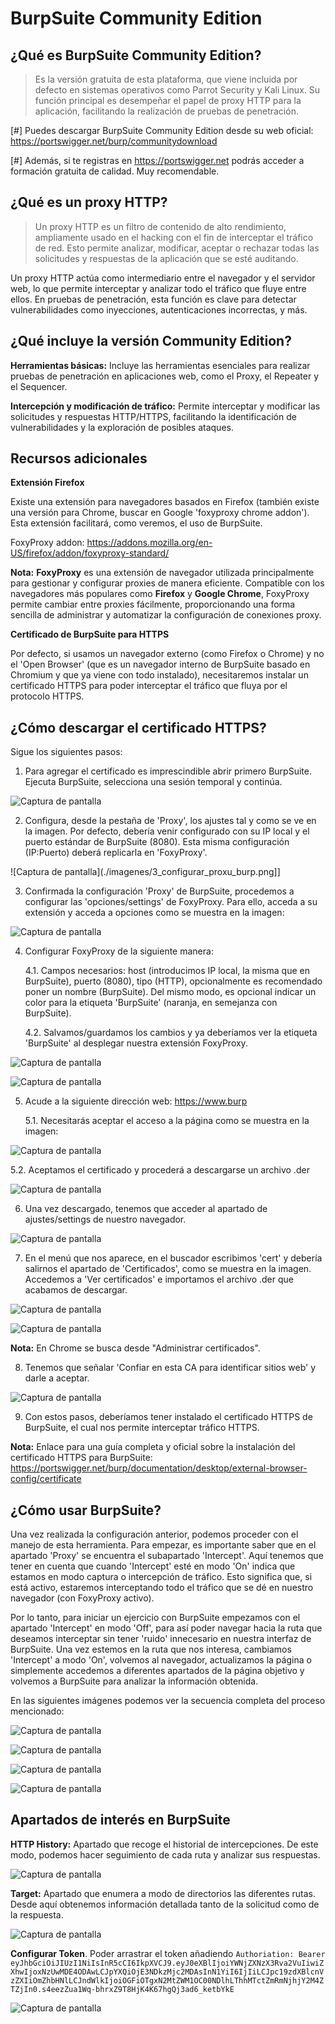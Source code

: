 # **BurpSuite** Community Edition

## ¿Qué es BurpSuite Community Edition?

> Es la versión gratuita de esta plataforma, que viene incluida por defecto en sistemas operativos como Parrot Security y Kali Linux. Su función principal es desempeñar el papel de proxy HTTP para la aplicación, facilitando la realización de pruebas de penetración.

[#] Puedes descargar BurpSuite Community Edition desde su web oficial: https://portswigger.net/burp/communitydownload

[#] Además, si te registras en https://portswigger.net podrás acceder a formación gratuita de calidad. Muy recomendable.

## ¿Qué es un proxy HTTP?

> Un proxy HTTP es un filtro de contenido de alto rendimiento, ampliamente usado en el hacking con el fin de interceptar el tráfico de red. Esto permite analizar, modificar, aceptar o rechazar todas las solicitudes y respuestas de la aplicación que se esté auditando.

Un proxy HTTP actúa como intermediario entre el navegador y el servidor web, lo que permite interceptar y analizar todo el tráfico que fluye entre ellos. En pruebas de penetración, esta función es clave para detectar vulnerabilidades como inyecciones, autenticaciones incorrectas, y más.

## ¿Qué incluye la versión Community Edition?

**Herramientas básicas:** Incluye las herramientas esenciales para realizar pruebas de penetración en aplicaciones web, como el Proxy, el Repeater y el Sequencer.

**Intercepción y modificación de tráfico:** Permite interceptar y modificar las solicitudes y respuestas HTTP/HTTPS, facilitando la identificación de vulnerabilidades y la exploración de posibles ataques.

## Recursos adicionales

**Extensión Firefox**

Existe una extensión para navegadores basados en Firefox (también existe una versión para Chrome, buscar en Google 'foxyproxy chrome addon'). Esta extensión facilitará, como veremos, el uso de BurpSuite.

FoxyProxy addon: https://addons.mozilla.org/en-US/firefox/addon/foxyproxy-standard/

**Nota:** **FoxyProxy** es una extensión de navegador utilizada principalmente para gestionar y configurar proxies de manera eficiente. Compatible con los navegadores más populares como **Firefox** y **Google Chrome**, FoxyProxy permite cambiar entre proxies fácilmente, proporcionando una forma sencilla de administrar y automatizar la configuración de conexiones proxy.


**Certificado de BurpSuite para HTTPS** 

Por defecto, si usamos un navegador externo (como Firefox o Chrome) y no el 'Open Browser' (que es un navegador interno de BurpSuite basado en Chromium y que ya viene con todo instalado), necesitaremos instalar un certificado HTTPS para poder interceptar el tráfico que fluya por el protocolo HTTPS.

## ¿Cómo descargar el certificado HTTPS?

Sigue los siguientes pasos:

1. Para agregar el certificado es imprescindible abrir primero BurpSuite. Ejecuta BurpSuite, selecciona una sesión temporal y continúa.

![Captura de pantalla](./imagenes/2_abrir_burpsuite.png)

2. Configura, desde la pestaña de 'Proxy', los ajustes tal y como se ve en la imagen. Por defecto, debería venir configurado con su IP local y el puerto estándar de BurpSuite (8080). Esta misma configuración (IP:Puerto) deberá replicarla en 'FoxyProxy'.

![Captura de pantalla](./imagenes/3_configurar_proxu_burp.png]]

3. Confirmada la configuración 'Proxy' de BurpSuite, procedemos a configurar las 'opciones/settings' de FoxyProxy. Para ello, acceda a su extensión y acceda a opciones como se muestra en la imagen:

![Captura de pantalla](./imagenes/4_configurar_foxyproxy.png)

4. Configurar FoxyProxy de la siguiente manera:

   4.1. Campos necesarios: host (introducimos IP local, la misma que en BurpSuite), puerto (8080), tipo (HTTP), opcionalmente es recomendado poner un nombre (BurpSuite). Del mismo modo, es opcional indicar un color para la etiqueta 'BurpSuite' (naranja, en semejanza con BurpSuite).

   4.2. Salvamos/guardamos los cambios y ya deberíamos ver la etiqueta 'BurpSuite' al desplegar nuestra extensión FoxyProxy.

![Captura de pantalla](./imagenes/5_config_foxyproxy.png)

![Captura de pantalla](./imagenes/6_confirmar_config_foxyproxy.png)

5. Acude a la siguiente dirección web: https://www.burp

   5.1. Necesitarás aceptar el acceso a la página como se muestra en la imagen:

![Captura de pantalla](./imagenes/1_certificado_web.png)

   5.2. Aceptamos el certificado y procederá a descargarse un archivo .der

![Captura de pantalla](./imagenes/7_aceptar_certificado.png)

6. Una vez descargado, tenemos que acceder al apartado de ajustes/settings de nuestro navegador.

![Captura de pantalla](./imagenes/8_ajustes.png)

7. En el menú que nos aparece, en el buscador escribimos 'cert' y debería salirnos el apartado de 'Certificados', como se muestra en la imagen. Accedemos a 'Ver certificados' e importamos el archivo .der que acabamos de descargar.

![Captura de pantalla](./imagenes/9_cargar_certificado.png)

![Captura de pantalla](./imagenes/10_importar_certificadp.png)

**Nota:** En Chrome se busca desde "Administrar certificados".

8. Tenemos que señalar 'Confiar en esta CA para identificar sitios web' y darle a aceptar.

![Captura de pantalla](./imagenes/11_confian_web.png)

9. Con estos pasos, deberíamos tener instalado el certificado HTTPS de BurpSuite, el cual nos permite interceptar tráfico HTTPS.

**Nota:** Enlace para una guía completa y oficial sobre la instalación del certificado HTTPS para BurpSuite: https://portswigger.net/burp/documentation/desktop/external-browser-config/certificate

## ¿Cómo usar BurpSuite?

Una vez realizada la configuración anterior, podemos proceder con el manejo de esta herramienta. Para empezar, es importante saber que en el apartado 'Proxy' se encuentra el subapartado 'Intercept'. Aquí tenemos que tener en cuenta que cuando 'Intercept' esté en modo 'On' indica que estamos en modo captura o intercepción de tráfico. Esto significa que, si está activo, estaremos interceptando todo el tráfico que se dé en nuestro navegador (con FoxyProxy activo). 

Por lo tanto, para iniciar un ejercicio con BurpSuite empezamos con el apartado 'Intercept' en modo 'Off', para así poder navegar hacia la ruta que deseamos interceptar sin tener 'ruido' innecesario en nuestra interfaz de BurpSuite. Una vez estemos en la ruta que nos interesa, cambiamos 'Intercept' a modo 'On', volvemos al navegador, actualizamos la página o simplemente accedemos a diferentes apartados de la página objetivo y volvemos a BurpSuite para analizar la información obtenida.

En las siguientes imágenes podemos ver la secuencia completa del proceso mencionado:

![Captura de pantalla](.//imagenes/12_intercep_off.png)

![Captura de pantalla](./imagenes/13_on.png)

![Captura de pantalla](./imagenes/14_actualizar.png)

![Captura de pantalla](./imagenes/15_intercepcion.png)

## Apartados de interés en BurpSuite

**HTTP History:** Apartado que recoge el historial de intercepciones. De este modo, podemos hacer seguimiento de cada ruta y analizar sus respuestas.

![Captura de pantalla](./imagenes/16_history.png)

**Target:** Apartado que enumera a modo de directorios las diferentes rutas. Desde aquí obtenemos información detallada tanto de la solicitud como de la respuesta.

![Captura de pantalla](./imagenes/17_target.png)

**Configurar Token**. Poder arrastrar el token añadiendo `Authoriation: Bearer  eyJhbGciOiJIUzI1NiIsInR5cCI6IkpXVCJ9.eyJ0eXBlIjoiYWNjZXNzX3Rva2VuIiwiZXhwIjoxNzUwMDE4ODAwLCJpYXQiOjE3NDkzMjc2MDAsInN1YiI6IjIiLCJpc19zdXBlcnVzZXIiOmZhbHNlLCJndWlkIjoiOGFiOTgxN2MtZWM1OC00NDlhLThhMTctZmRmNjhjY2M4ZTZjIn0.s4eezZua1Wq-bhrxZ9T8HjK4K67hgQj3ad6_ketbYkE`

![Captura de pantalla](./imagenes/burpsuite_config_token%201.png)


